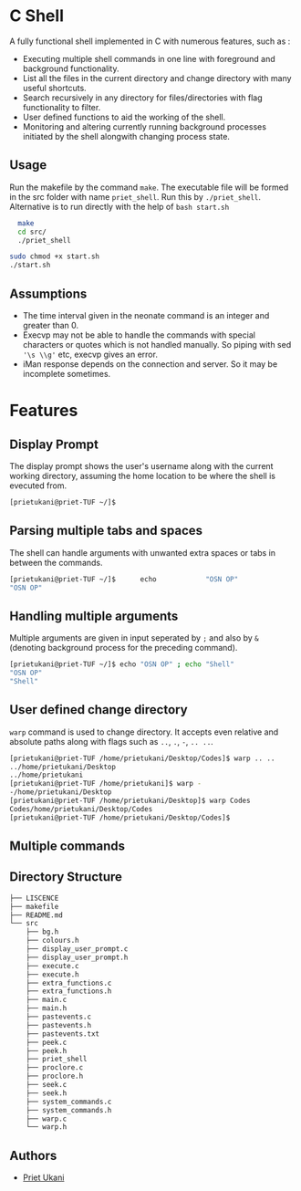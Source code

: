 
# C Shell 

A fully functional shell implemented in C with numerous features, such as :
- Executing multiple shell commands in one line with foreground and background functionality.
- List all the files in the current directory and change directory with many useful shortcuts.
- Search recursively in any directory for files/directories with flag functionality to filter.
- User defined functions to aid the working of the shell.
- Monitoring and altering currently running background processes initiated by the shell alongwith changing process state.






## Usage

Run the makefile by the command ```make```. The executable file will be formed in the src folder with name ```priet_shell```. Run this by ```./priet_shell```. Alternative is to run directly with the help of ```bash start.sh```

```bash
  make
  cd src/
  ./priet_shell
``` 
```bash
sudo chmod +x start.sh
./start.sh
```

## Assumptions 
- The time interval given in the neonate command is an integer and greater than 0. 
- Execvp may not be able to handle the commands with special characters or quotes which is not handled manually. So piping with sed `'\s \\g'` etc, execvp gives an error.
- iMan response depends on the connection and server. So it may be incomplete sometimes.


# Features
## Display Prompt
The display prompt shows the user's username along with the current working directory, assuming the home location to be where the shell is evecuted from.
```bash
[prietukani@priet-TUF ~/]$ 
```
## Parsing multiple tabs and spaces
The shell can handle arguments with unwanted extra spaces or tabs in between the commands.
```bash
[prietukani@priet-TUF ~/]$      echo            "OSN OP"
"OSN OP"
```

## Handling multiple arguments
Multiple arguments are given in input seperated by `;` and also by `&` (denoting background process for the preceding command).
```bash
[prietukani@priet-TUF ~/]$ echo "OSN OP" ; echo "Shell"
"OSN OP"
"Shell"
```
## User defined change directory
`warp` command is used to change directory. It accepts even relative and absolute paths along with flags such as `..`, `.`, `-`, `.. ..`.
```bash
[prietukani@priet-TUF /home/prietukani/Desktop/Codes]$ warp .. .. 
../home/prietukani/Desktop
../home/prietukani
[prietukani@priet-TUF /home/prietukani]$ warp -
-/home/prietukani/Desktop
[prietukani@priet-TUF /home/prietukani/Desktop]$ warp Codes
Codes/home/prietukani/Desktop/Codes
[prietukani@priet-TUF /home/prietukani/Desktop/Codes]$ 
```

## Multiple commands


## Directory Structure

```bash
├── LISCENCE
├── makefile
├── README.md
└── src
    ├── bg.h
    ├── colours.h
    ├── display_user_prompt.c
    ├── display_user_prompt.h
    ├── execute.c
    ├── execute.h
    ├── extra_functions.c
    ├── extra_functions.h
    ├── main.c
    ├── main.h
    ├── pastevents.c
    ├── pastevents.h
    ├── pastevents.txt
    ├── peek.c
    ├── peek.h
    ├── priet_shell
    ├── proclore.c
    ├── proclore.h
    ├── seek.c
    ├── seek.h
    ├── system_commands.c
    ├── system_commands.h
    ├── warp.c
    └── warp.h
```
## Authors

- [Priet Ukani](https://github.com/priet-ukani)

